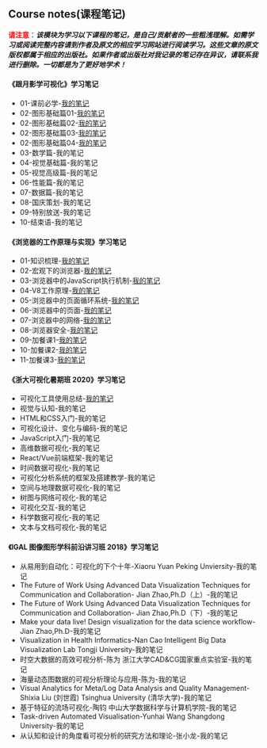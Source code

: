 ## Course notes(课程笔记)

​	<font color='red'>**请注意**</font>：***该模块为学习以下课程的笔记，是自己/贡献者的一些粗浅理解。如需学习或阅读完整内容请到作者及原文的相应学习网站进行阅读学习。这些文章的原文版权都属于相应的出版社。如果作者或出版社对我记录的笔记存在异议，请联系我进行删除。一切都是为了更好地学术！***

#### 《跟月影学可视化》学习笔记

- 01-课前必学-[我的笔记](./Notes/跟月影学可视化/01-课前必学.md)
- 02-图形基础篇01-[我的笔记](./Notes/跟月影学可视化/02-图形基础篇01.md)
- 02-图形基础篇02-[我的笔记](./Notes/跟月影学可视化/02-图形基础篇02.md)
- 02-图形基础篇03-[我的笔记](./Notes/跟月影学可视化/02-图形基础篇03.md)
- 02-图形基础篇04-[我的笔记](./Notes/跟月影学可视化/02-图形基础篇04.md)
- 03-数学篇-我的笔记
- 04-视觉基础篇-我的笔记
- 05-视觉高级篇-我的笔记
- 06-性能篇-我的笔记
- 07-数据篇-我的笔记
- 08-国庆策划-我的笔记
- 09-特别放送-我的笔记
- 10-结束语-我的笔记

#### 《浏览器的工作原理与实现》学习笔记

- 01-知识梳理-[我的笔记](./Notes/浏览器工作原理与实现/01-知识梳理.md)
- 02-宏观下的浏览器-[我的笔记](./Notes/浏览器工作原理与实现/02-宏观下的浏览器.md)
- 03-浏览器中的JavaScript执行机制-[我的笔记](./Notes/浏览器工作原理与实现/03-浏览器中的JavaScript执行机制.md)
- 04-V8工作原理-[我的笔记](./Notes/浏览器工作原理与实现/04-V8工作原理.md)
- 05-浏览器中的页面循环系统-[我的笔记](./Notes/浏览器工作原理与实现/05-浏览器中的页面循环系统.md)
- 06-浏览器中的页面-[我的笔记](./Notes/浏览器工作原理与实现/06-浏览器中的页面.md)
- 07-浏览器中的网络-[我的笔记](./Notes/浏览器工作原理与实现/07-浏览器中的网络.md)
- 08-浏览器安全-[我的笔记](./Notes/浏览器工作原理与实现/08-浏览器安全.md)
- 09-加餐课1-[我的笔记](./Notes/浏览器工作原理与实现/09-加餐课1.md)
- 10-加餐课2-[我的笔记](./Notes/浏览器工作原理与实现/10-加餐课2.md)
- 11-加餐课3-[我的笔记](./Notes/浏览器工作原理与实现/11-加餐课3.md)

#### 《浙大可视化暑期班 2020》学习笔记

- 可视化工具使用总结-[我的笔记](./Notes/浙大可视化暑期班_2020/可视化工具使用总结.md)
- 视觉与认知-我的笔记
- HTML和CSS入门-我的笔记
- 可视化设计、变化与编码-我的笔记
- JavaScript入门-我的笔记
- 高维数据可视化-我的笔记
- React/Vue前端框架-我的笔记
- 时间数据可视化-我的笔记
- 可视化分析系统的框架及搭建教学-我的笔记
- 空间与地理数据可视化-我的笔记
- 树图与网络可视化-我的笔记
- 可视化交互-我的笔记
- 科学数据可视化-我的笔记
- 文本与文档可视化-我的笔记

#### 《IGAL 图像图形学科前沿讲习班 2018》学习笔记

- 从易用到自动化：可视化的下个十年-Xiaoru Yuan Peking Unviersity-我的笔记
- The Future of Work Using Advanced Data Visualization Techniques for Communication and Collaboration- Jian Zhao,Ph.D（上）-我的笔记
- The Future of Work Using Advanced Data Visualization Techniques for Communication and Collaboration- Jian Zhao,Ph.D（下）-我的笔记
- Make your data live! Design visualization for the data science workflow-Jian Zhao,Ph.D-我的笔记
- Visualization in Health Informatics-Nan Cao Intelligent Big Data Visualization Lab Tongji University-我的笔记
- 时空大数据的高效可视分析-陈为 浙江大学CAD&CG国家重点实验室-我的笔记
- 海量动态图数据的可视分析理论与应用-陈为-我的笔记
- Visual Analytics for Meta/Log Data Analysis and Quality Management-Shixia Liu (刘世霞) Tsinghua University (清华大学)-我的笔记
- 基于特征的流场可视化-陶钧 中山大学数据科学与计算机学院-我的笔记
- Task-driven Automated Visualisation-Yunhai Wang Shangdong University-我的笔记
- 从认知和设计的角度看可视分析的研究方法和理论-张小龙-我的笔记